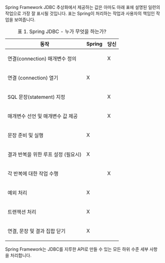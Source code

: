 <p>Spring Framework JDBC 추상화에서 제공하는 값은 아마도 아래 표에 설명된 일련의 작업으로 가장 잘 표시될 것입니다. 표는 Spring이 처리하는 작업과 사용자의 책임인 작업을 보여줍니다.</p>
<table id="jdbc-who-does-what" class="tableblock frame-all grid-all stripes-odd stretch">
<caption class="title">표 1. Spring JDBC - 누가 무엇을 하는가?</caption>





<thead>
<tr>
<th class="tableblock halign-left valign-top">동작</th>
<th class="tableblock halign-left valign-top">Spring</th>
<th class="tableblock halign-left valign-top">당신</th>
</tr>
</thead>
<tbody>
<tr>
<td class="tableblock halign-left valign-top"><p class="tableblock">연결(connection) 매개변수 정의</p></td>
<td class="tableblock halign-left valign-top"></td>
<td class="tableblock halign-left valign-top"><p class="tableblock">X</p></td>
</tr>
<tr>
<td class="tableblock halign-left valign-top"><p class="tableblock">연결 (connection) 열기</p></td>
<td class="tableblock halign-left valign-top"><p class="tableblock">X</p></td>
<td class="tableblock halign-left valign-top"></td>
</tr>
<tr>
<td class="tableblock halign-left valign-top"><p class="tableblock">SQL 문장(statement) 지정</p></td>
<td class="tableblock halign-left valign-top"></td>
<td class="tableblock halign-left valign-top"><p class="tableblock">X</p></td>
</tr>
<tr>
<td class="tableblock halign-left valign-top"><p class="tableblock">매개변수 선언 및 매개변수 값 제공</p></td>
<td class="tableblock halign-left valign-top"></td>
<td class="tableblock halign-left valign-top"><p class="tableblock">X</p></td>
</tr>
<tr>
<td class="tableblock halign-left valign-top"><p class="tableblock">문장 준비 및 실행</p></td>
<td class="tableblock halign-left valign-top"><p class="tableblock">X</p></td>
<td class="tableblock halign-left valign-top"></td>
</tr>
<tr>
<td class="tableblock halign-left valign-top"><p class="tableblock">결과 반복을 위한 루프 설정 (필요시)</p></td>
<td class="tableblock halign-left valign-top"><p class="tableblock">X</p></td>
<td class="tableblock halign-left valign-top"></td>
</tr>
<tr>
<td class="tableblock halign-left valign-top"><p class="tableblock">각 반복에 대한 작업 수행</p></td>
<td class="tableblock halign-left valign-top"></td>
<td class="tableblock halign-left valign-top"><p class="tableblock">X</p></td>
</tr>
<tr>
<td class="tableblock halign-left valign-top"><p class="tableblock">예외 처리</p></td>
<td class="tableblock halign-left valign-top"><p class="tableblock">X</p></td>
<td class="tableblock halign-left valign-top"></td>
</tr>
<tr>
<td class="tableblock halign-left valign-top"><p class="tableblock">트랜잭션 처리</p></td>
<td class="tableblock halign-left valign-top"><p class="tableblock">X</p></td>
<td class="tableblock halign-left valign-top"></td>
</tr>
<tr>
<td class="tableblock halign-left valign-top"><p class="tableblock">연결, 문장 및 결과 집합 닫기</p></td>
<td class="tableblock halign-left valign-top"><p class="tableblock">X</p></td>
<td class="tableblock halign-left valign-top"></td>
</tr>
</tbody>
</table>
<p>Spring Framework는 JDBC를 지루한 API로 만들 수 있는 모든 하위 수준 세부 사항을 처리합니다.</p>